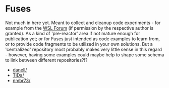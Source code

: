 # Fuses

Not much in here yet. Meant to collect and cleanup code experiments - for example from the [WSL Forum](https://www.steakunderwater.com/wesuckless/index.php) (if permission by the respective author is granted). As a kind of 'pre-reactor' area if not mature enough for publication yet; or for Fuses just intended as code examples to learn from, or to provide code fragments to be utilized in your own solutions. But a 'centralized' repository most probably makes very little sense in this regard - however, having some examples could maybe help to shape some schema to link between different repositories?!?

- [danell/](danell/README.md)
- [TiDa/](tida/README.md)
- [nmbr73/](nmbr73/README.md)

